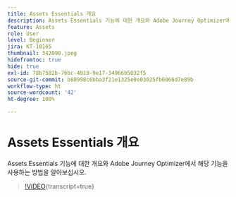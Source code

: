 ```yaml
---
title: Assets Essentials 개요
description: Assets Essentials 기능에 대한 개요와 Adobe Journey Optimizer에서 해당 기능을 사용하는 방법을 알아보십시오.
feature: Assets
role: User
level: Beginner
jira: KT-10165
thumbnail: 342098.jpeg
hidefromtoc: true
hide: true
exl-id: 78b7582b-76bc-4919-9e17-34966b5032f5
source-git-commit: b88998c6bba3f21e1325e0e03025fb6066d7e89b
workflow-type: ht
source-wordcount: '42'
ht-degree: 100%

---
```


# Assets Essentials 개요

Assets Essentials 기능에 대한 개요와 Adobe Journey Optimizer에서 해당 기능을 사용하는 방법을 알아보십시오.

>[!VIDEO](https://video.tv.adobe.com/v/342098?quality=12&learn=on){transcript=true}
